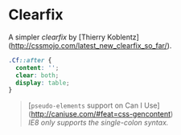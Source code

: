 # Clearfix

A simpler *clearfix* by [Thierry Koblentz]
(http://cssmojo.com/latest_new_clearfix_so_far/).

```css
.Cf::after {
  content: '';
  clear: both;
  display: table;
}
```

> [`pseudo-elements` support on Can I Use]
(http://caniuse.com/#feat=css-gencontent)  
> *IE8 only supports the single-colon syntax.*
